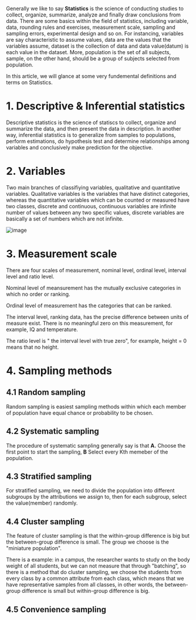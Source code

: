 
Generally we like to say **Statistics** is the science of conducting studies to collect, organize, summarize, analyze and finally draw conclusions from data. There are some basics within the field of statistics, including variable, data, rounding rules and exercises, measurement scale, sampling and sampling errors, experimental design and so on. For instancing, variables are say characteristic to assume values, data are the values that the variables assume, dataset is the collection of data and data value(datum) is each value in the dataset. More, population is the set of all subjects, sample, on the other hand, should be a group of subjects selected from population.

In this article, we will glance at some very fundemental definitions and terms on Statistics.

# 1. Descriptive & Inferential statistics

Descriptive statistics is the science of statiscs to collect, organize and summarize the data, and then present the data in description. In another way, inferential statistics is to generalize from samples to populations, perform estimations, do hypothesis test and determine relationships among variables and conclusively make prediction for the objective. 

# 2. Variables 

Two main branches of classifiying variables, qualitative and quantitative variables. Qualitative variables is the variables that have distinct categories, whereas the quantitative variables which can be counted or measured have two classes, discrete and continuous, continuous variables are infinite number of values between any two specific values, discrete variables are basically a set of numbers which are not infinite.

![image](https://user-images.githubusercontent.com/71245576/131223559-797b7539-3820-4a4a-89d1-1b88539e6511.png)

# 3. Measurement scale

There are four scales of measurement, nominal level, ordinal level, interval level and ratio level. 

Nominal level of meansurement has the mutually exclusive categories in which no order or ranking.

Ordinal level of measurement has the categories that can be ranked.

The interval level, ranking data, has the precise difference between units of measure exist. There is no meaningful zero on this measurement, for example, IQ and temperature.

The ratio level is " the interval level with true zero", for example, height = 0 means that no height.

# 4. Sampling methods

## 4.1 Random sampling

Random sampling is easiest sampling methods within which each member of population have equal chance or probability to be chosen.

## 4.2 Systematic sampling

The procedure of systematic sampling generally say is that **A.** Choose the first point to start the sampling, **B** Select every Kth memeber of the population.

## 4.3 Stratified sampling

For stratified sampling, we need to divide the population into different subgroups by the attributions we assign to, then for each subgroup, select the value(member) randomly.

## 4.4 Cluster sampling

The feature of cluster sampling is that the within-group difference is big but the between-group difference is small. The group we choose is the "miniature population". 

There is a example: in a campus, the researcher wants to study on the body weight of all students, but we can not measure that through "batching", so there is a method that do cluster sampling, we choose the students from every class by a common attribute from each class, which means that we have representative samples from all classes, in other words, the between-group difference is small but within-group difference is big.  

## 4.5 Convenience sampling


